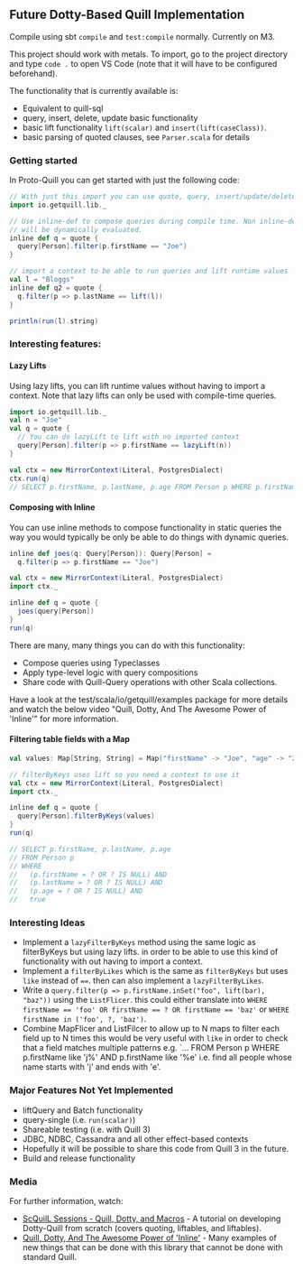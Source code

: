 ## Future Dotty-Based Quill Implementation

Compile using sbt `compile` and `test:compile` normally. Currently on M3.

This project should work with metals. To import, go to the
project directory and type `code .` to open VS Code
(note that it will have to be configured beforehand).

The functionality that is currently available is:
 - Equivalent to quill-sql
 - query, insert, delete, update basic functionality
 - basic lift functionality `lift(scalar)` and `insert(lift(caseClass))`.
 - basic parsing of quoted clauses, see `Parser.scala` for details

### Getting started
In Proto-Quill you can get started with just the following code:
```scala
// With just this import you can use quote, query, insert/update/delete and lazyLift
import io.getquill.lib._

// Use inline-def to compose queries during compile time. Non inline-def queries
// will be dynamically evaluated.
inline def q = quote {
  query[Person].filter(p.firstName == "Joe")
}

// import a context to be able to run queries and lift runtime values
val l = "Bloggs"
inline def q2 = quote {
  q.filter(p => p.lastName == lift(l))
}

println(run(l).string)
```

### Interesting features:

#### Lazy Lifts
Using lazy lifts, you can lift runtime values without having to import a context.
Note that lazy lifts can only be used with compile-time queries.
```scala
import io.getquill.lib._
val n = "Joe"
val q = quote {
  // You can do lazyLift to lift with no imported context
  query[Person].filter(p => p.firstName == lazyLift(n))
}

val ctx = new MirrorContext(Literal, PostgresDialect)
ctx.run(q)
// SELECT p.firstName, p.lastName, p.age FROM Person p WHERE p.firstName = ?
```

#### Composing with Inline

You can use inline methods to compose functionality in static queries the way you would
typically be only be able to do things with dynamic queries.
```scala
inline def joes(q: Query[Person]): Query[Person] =
  q.filter(p => p.firstName == "Joe")

val ctx = new MirrorContext(Literal, PostgresDialect)
import ctx._

inline def q = quote {
  joes(query[Person])
}
run(q)
```
There are many, many things you can do with this functionality:
 - Compose queries using Typeclasses
 - Apply type-level logic with query compositions
 - Share code with Quill-Query operations with other Scala collections.

Have a look at the test/scala/io/getquill/examples package for more details
and watch the below video "Quill, Dotty, And The Awesome Power of 'Inline'"
for more information.

#### Filtering table fields with a Map
```scala
val values: Map[String, String] = Map("firstName" -> "Joe", "age" -> "22")

// filterByKeys uses lift so you need a context to use it
val ctx = new MirrorContext(Literal, PostgresDialect)
import ctx._

inline def q = quote {
  query[Person].filterByKeys(values)
}
run(q)

// SELECT p.firstName, p.lastName, p.age 
// FROM Person p 
// WHERE
//   (p.firstName = ? OR ? IS NULL) AND
//   (p.lastName = ? OR ? IS NULL) AND
//   (p.age = ? OR ? IS NULL) AND
//   true
```

### Interesting Ideas
 - Implement a `lazyFilterByKeys` method using the same logic as filterByKeys but using lazy lifts.
   in order to be able to use this kind of functionality with out having to import a context.
 - Implement a `filterByLikes` which is the same as `filterByKeys` but uses `like` instead of `==`.
   then can also implement a `lazyFilterByLikes`.
 - Write a `query.filter(p => p.firstName.inSet("foo", lift(bar), "baz"))` using the `ListFlicer`.
   this could either translate into `WHERE firstName == 'foo' OR firstName == ? OR firstName == 'baz'` or 
   `WHERE firstName in ('foo', ?, 'baz')`.
 - Combine MapFlicer and ListFilcer to allow up to N maps to filter each field up to N times
   this would be very useful with `like` in order to check that a field matches multiple patterns
   e.g. `... FROM Person p WHERE p.firstName like 'j%' AND p.firstName like '%e' i.e. find
   all people whose name starts with 'j' and ends with 'e'.

### Major Features Not Yet Implemented
 - liftQuery and Batch functionality
 - query-single (i.e. `run(scalar)`)
 - Shareable testing (i.e. with Quill 3)
 - JDBC, NDBC, Cassandra and all other effect-based contexts
  - Hopefully it will be possible to share this code from Quill 3 in the future.
 - Build and release functionality

### Media

For further information, watch:
 - [ScQuilL Sessions - Quill, Dotty, and Macros](https://www.youtube.com/watch?v=0PSg__PPjY8&list=PLqky8QybCVQYNZY_MNJpkjFKT-dAdHQDX) - A tutorial on developing Dotty-Quill from scratch (covers quoting, liftables, and liftables).
 - [Quill, Dotty, And The Awesome Power of 'Inline'](https://www.youtube.com/watch?v=SmBpGkIsJIU) - Many examples of new things that can be done with this library that cannot be done with standard Quill.
